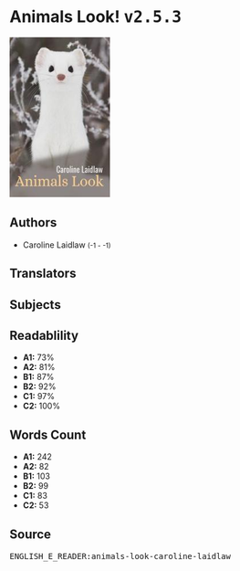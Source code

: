 # Animals Look! <kbd>v2.5.3</kbd>

![](./cover.medium.jpg "")

## Authors


 - Caroline Laidlaw <small>(-1 - -1)</small>

## Translators



## Subjects



## Readablility


 - **A1:** 73%
 - **A2:** 81%
 - **B1:** 87%
 - **B2:** 92%
 - **C1:** 97%
 - **C2:** 100%

## Words Count


 - **A1:** 242
 - **A2:** 82
 - **B1:** 103
 - **B2:** 99
 - **C1:** 83
 - **C2:** 53

## Source


<kbd>ENGLISH_E_READER:animals-look-caroline-laidlaw</kbd>
